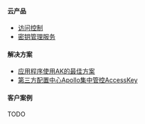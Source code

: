 #### 云产品

- [访问控制](https://ram.console.aliyun.com/)
- [密钥管理服务](https://kms.console.aliyun.com)
#### 解决方案

- [应用程序使用AK的最佳方案](应用程序使用AK的最佳方案)
- [第三方配置中心Apollo集中管控AccessKey](https://governance.console.aliyun.com/solutions?solutionId=74)
#### 客户案例
TODO